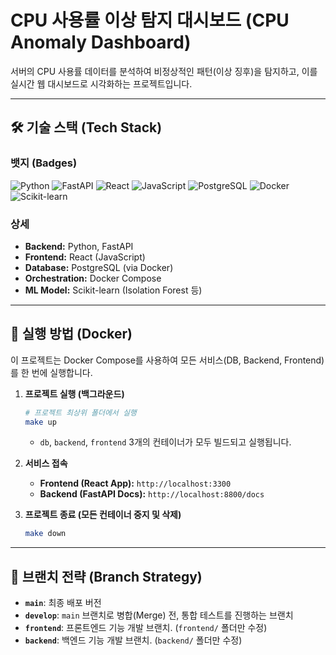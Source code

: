 # CPU 사용률 이상 탐지 대시보드 (CPU Anomaly Dashboard)

서버의 CPU 사용률 데이터를 분석하여 비정상적인 패턴(이상 징후)을 탐지하고,
이를 실시간 웹 대시보드로 시각화하는 프로젝트입니다.

---

## 🛠 기술 스택 (Tech Stack)

### 뱃지 (Badges)

![Python](https://img.shields.io/badge/Python-3.10-3776AB?logo=python&logoColor=white)
![FastAPI](https://img.shields.io/badge/FastAPI-0.110.0-009688?logo=fastapi&logoColor=white)
![React](https://img.shields.io/badge/React-18.2.0-61DAFB?logo=react&logoColor=black)
![JavaScript](https://img.shields.io/badge/JavaScript-ES6+-F7DF1E?logo=javascript&logoColor=black)
![PostgreSQL](https://img.shields.io/badge/PostgreSQL-15-4169E1?logo=postgresql&logoColor=white)
![Docker](https://img.shields.io/badge/Docker-24.0-2496ED?logo=docker&logoColor=white)
![Scikit-learn](https://img.shields.io/badge/SciKit_Learn-1.4.0-F89939?logo=scikit-learn&logoColor=white)

### 상세

- **Backend:** Python, FastAPI
- **Frontend:** React (JavaScript)
- **Database:** PostgreSQL (via Docker)
- **Orchestration:** Docker Compose
- **ML Model:** Scikit-learn (Isolation Forest 등)

---

## 🚀 실행 방법 (Docker)

이 프로젝트는 Docker Compose를 사용하여 모든 서비스(DB, Backend, Frontend)를 한 번에 실행합니다.

1.  **프로젝트 실행 (백그라운드)**

    ```bash
    # 프로젝트 최상위 폴더에서 실행
    make up
    ```

    - `db`, `backend`, `frontend` 3개의 컨테이너가 모두 빌드되고 실행됩니다.

2.  **서비스 접속**

    - **Frontend (React App):** `http://localhost:3300`
    - **Backend (FastAPI Docs):** `http://localhost:8800/docs`

3.  **프로젝트 종료 (모든 컨테이너 중지 및 삭제)**
    ```bash
    make down
    ```

---

## 🌿 브랜치 전략 (Branch Strategy)

- **`main`**: 최종 배포 버전
- **`develop`**: `main` 브랜치로 병합(Merge) 전, 통합 테스트를 진행하는 브랜치
- **`frontend`**: 프론트엔드 기능 개발 브랜치. (`frontend/` 폴더만 수정)
- **`backend`**: 백엔드 기능 개발 브랜치. (`backend/` 폴더만 수정)
